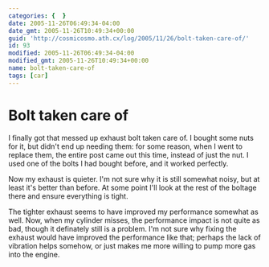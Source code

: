 ```yaml
---
categories: {  }
date: 2005-11-26T06:49:34-04:00
date_gmt: 2005-11-26T10:49:34+00:00
guid: 'http://cosmicosmo.ath.cx/log/2005/11/26/bolt-taken-care-of/'
id: 93
modified: 2005-11-26T06:49:34-04:00
modified_gmt: 2005-11-26T10:49:34+00:00
name: bolt-taken-care-of
tags: [car]
---
```


Bolt taken care of
==================

I finally got that messed up exhaust bolt taken care of.  I bought some nuts for it, but didn't end up needing them:  for some reason, when I went to replace them, the entire post came out this time, instead of just the nut.  I used one of the bolts I had bought before, and it worked perfectly.

Now my exhaust is quieter.  I'm not sure why it is still somewhat noisy, but at least it's better than before.  At some point I'll look at the rest of the boltage there and ensure everything is tight.

The tighter exhaust seems to have improved my performance somewhat as well.  Now, when my cylinder misses, the performance impact is not quite as bad, though it definately still is a problem.  I'm not sure why fixing the exhaust would have improved the performance like that; perhaps the lack of vibration helps somehow, or just makes me more willing to pump more gas into the engine.
